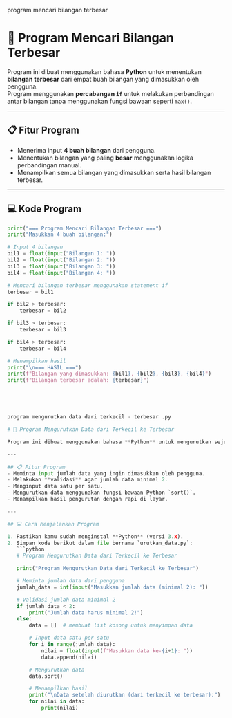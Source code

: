 program mencari bilangan terbesar 

# 🧮 Program Mencari Bilangan Terbesar

Program ini dibuat menggunakan bahasa **Python** untuk menentukan **bilangan terbesar** dari empat buah bilangan yang dimasukkan oleh pengguna.  
Program menggunakan **percabangan `if`** untuk melakukan perbandingan antar bilangan tanpa menggunakan fungsi bawaan seperti `max()`.

---

## 📋 Fitur Program
- Menerima input **4 buah bilangan** dari pengguna.
- Menentukan bilangan yang paling **besar** menggunakan logika perbandingan manual.
- Menampilkan semua bilangan yang dimasukkan serta hasil bilangan terbesar.

---

## 💻 Kode Program

```python
print("=== Program Mencari Bilangan Terbesar ===")
print("Masukkan 4 buah bilangan:")

# Input 4 bilangan
bil1 = float(input("Bilangan 1: "))
bil2 = float(input("Bilangan 2: "))
bil3 = float(input("Bilangan 3: "))
bil4 = float(input("Bilangan 4: "))

# Mencari bilangan terbesar menggunakan statement if
terbesar = bil1

if bil2 > terbesar:
    terbesar = bil2

if bil3 > terbesar:
    terbesar = bil3

if bil4 > terbesar:
    terbesar = bil4

# Menampilkan hasil
print("\n=== HASIL ===")
print(f"Bilangan yang dimasukkan: {bil1}, {bil2}, {bil3}, {bil4}")
print(f"Bilangan terbesar adalah: {terbesar}")





program mengurutkan data dari terkecil - terbesar .py

# 🧮 Program Mengurutkan Data dari Terkecil ke Terbesar

Program ini dibuat menggunakan bahasa **Python** untuk mengurutkan sejumlah data numerik yang dimasukkan oleh pengguna, kemudian menampilkan hasilnya secara **berurutan dari nilai terkecil hingga terbesar**.

---

## 📋 Fitur Program
- Meminta input jumlah data yang ingin dimasukkan oleh pengguna.
- Melakukan **validasi** agar jumlah data minimal 2.
- Menginput data satu per satu.
- Mengurutkan data menggunakan fungsi bawaan Python `sort()`.
- Menampilkan hasil pengurutan dengan rapi di layar.

---

## 💻 Cara Menjalankan Program

1. Pastikan kamu sudah menginstal **Python** (versi 3.x).
2. Simpan kode berikut dalam file bernama `urutkan_data.py`:
   ```python
   # Program Mengurutkan Data dari Terkecil ke Terbesar

   print("Program Mengurutkan Data dari Terkecil ke Terbesar")

   # Meminta jumlah data dari pengguna
   jumlah_data = int(input("Masukkan jumlah data (minimal 2): "))

   # Validasi jumlah data minimal 2
   if jumlah_data < 2:
       print("Jumlah data harus minimal 2!")
   else:
       data = []  # membuat list kosong untuk menyimpan data

       # Input data satu per satu
       for i in range(jumlah_data): 
           nilai = float(input(f"Masukkan data ke-{i+1}: "))
           data.append(nilai)

       # Mengurutkan data
       data.sort()

       # Menampilkan hasil
       print("\nData setelah diurutkan (dari terkecil ke terbesar):")
       for nilai in data:
           print(nilai)
